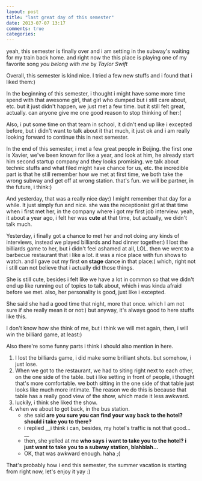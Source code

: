 ```yaml
---
layout: post
title: "last great day of this semester"
date: 2013-07-07 13:17
comments: true
categories: 
---
```


yeah, this semester is finally over and i am setting in the subway's waiting for my train back home. and right now the this place is playing one of my favorite song _you belong with me_ by _Taylor Swift_

Overall, this semester is kind nice. I tried a few new stuffs and i found that i liked them:)

In the beginning of this semester, i thought i might have some more time spend with that awesome girl, that girl who dumped but i still care about, etc. but it just didn't happen, we just met a few time. but it still felt great, actually. can anyone give me one good reason to stop thinking of her:(

Also, i put some time on that team in school, it didn't end up like i excepted before, but i didn't want to talk about it that much, it just ok and i am really looking forward to continue this in next semester.

In the end of this semester, i met a few great people in Beijing. the first one is Xavier, we've been known for like a year, and look at him, he already start him second startup company and they looks promising. we talk about technic stuffs and what filed might have chance for us, etc. the incredible part is that he still remember how we met at first time, we both take the wrong subway and get off at wrong station. that's fun. we will be partner, in the future, i think:) 
 
And yesterday, that was a really nice day:) I might remember that day for a while. It just simply fun and nice. she was the receptionist girl at that time when i first met her, in the company where i got my first job interview. yeah, it about a year ago, i felt her was __cute__ at that time, but actually, we didn't talk much.

Yesterday, i finally got a chance to met her and not doing any kinds of interviews, instead we played billiards and had dinner together:) I lost the billiards game to her, but i didn't feel ashamed at all, LOL. then we went to a barbecue restaurant that i like a lot. it was a nice place with fun shows to watch. and I gave out my first __on stage__ dance in that place:( which, right not i still can not believe that i actually did those things.

She is still cute, besides i felt like we have a lot in common so that we didn't end up like running out of topics to talk about, which i was kinda afraid before we met. also, her personality is good, just like i excepted.

She said she had a good time that night, more that once. which I am not sure if she really mean it or not:) but anyway, it's always good to here stuffs like this.

I don't know how she think of me, but i think we will met again, then, i will win the billiard game, at least:)

Also there're some funny parts i think i should also mention in here.

1. I lost the billiards game, i did make some brilliant shots. but somehow, i just lose.
2. When we got to the restaurant, we had to siting right next to each other, on the one side of the table. but i like setting in front of people, i thought that's more comfortable. we both sitting in the one side of that table just looks like much more intimate. The reason we do this is because that table has a really  good view of the show, which made it less awkward.
3. luckily, i think she liked the show.
4. when we about to got back, in the bus station.
    * she said __are you sure you can find your way back to the hotel? should i take you to there?__  
    * i replied __i think i can, besides, my hotel's traffic is not that good... __
    * then, she yelled at me __who says i want to take you to the hotel? i just want to take you to a subway station, blahblah...__
    * OK, that was awkward enough. haha ;(

That's probably how i end this semester, the summer vacation is starting from right now, let's enjoy it yay :)